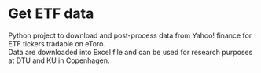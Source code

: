 # Get ETF data
Python project to download and post-process data from Yahoo! finance for ETF tickers tradable on eToro. <br/>
Data are downloaded into Excel file and can be used for research purposes at DTU and KU in Copenhagen.


